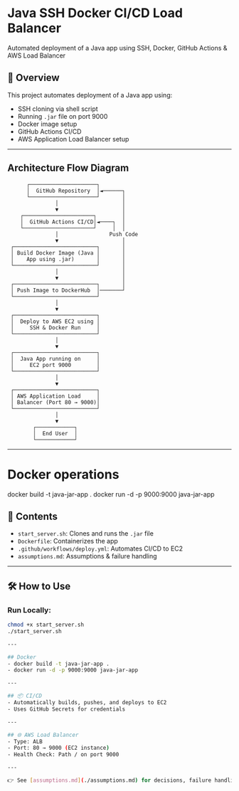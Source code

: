 # Java SSH Docker CI/CD Load Balancer
Automated deployment of a Java app using SSH, Docker, GitHub Actions &amp; AWS Load Balancer


## 🚀 Overview

This project automates deployment of a Java app using:
- SSH cloning via shell script
- Running `.jar` file on port 9000
- Docker image setup
- GitHub Actions CI/CD
- AWS Application Load Balancer setup

---

## Architecture Flow Diagram

          ┌─────────────────────┐
          │  GitHub Repository  │◄──────┐
          └─────────────────────┘       │
                   │                    │
                   ▼                    │
        ┌──────────────────────┐        │
        │  GitHub Actions CI/CD│◄────┐  │
        └──────────────────────┘     │  │
                   │                Push Code
                   ▼                    │
     ┌──────────────────────────┐       │
     │ Build Docker Image (Java │       │
     │    App using .jar)       │       │
     └──────────────────────────┘       │
                   │                    │
                   ▼                    │
     ┌──────────────────────────┐       │
     │ Push Image to DockerHub  │───────┘
     └──────────────────────────┘
                   │
                   ▼
     ┌──────────────────────────┐
     │  Deploy to AWS EC2 using │
     │     SSH & Docker Run     │
     └──────────────────────────┘
                   │
                   ▼
     ┌──────────────────────────┐
     │  Java App running on     │
     │     EC2 port 9000        │
     └──────────────────────────┘
                   │
                   ▼
     ┌──────────────────────────┐
     │ AWS Application Load     │
     │ Balancer (Port 80 → 9000)│
     └──────────────────────────┘
                   │
                   ▼
            ┌────────────┐
            │  End User  │
            └────────────┘

--- 

# Docker operations
docker build -t java-jar-app .
docker run -d -p 9000:9000 java-jar-app

## 📂 Contents

- `start_server.sh`: Clones and runs the `.jar` file
- `Dockerfile`: Containerizes the app
- `.github/workflows/deploy.yml`: Automates CI/CD to EC2
- `assumptions.md`: Assumptions & failure handling

---

## 🛠️ How to Use

### Run Locally:
```bash
chmod +x start_server.sh
./start_server.sh

---

## Docker
- docker build -t java-jar-app .
- docker run -d -p 9000:9000 java-jar-app

---

## 📦 CI/CD
- Automatically builds, pushes, and deploys to EC2
- Uses GitHub Secrets for credentials

---

## 🌐 AWS Load Balancer
- Type: ALB
- Port: 80 → 9000 (EC2 instance)
- Health Check: Path / on port 9000

---

👉 See [assumptions.md](./assumptions.md) for decisions, failure handling, and secrets setup.
